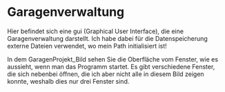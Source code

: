 # Garagenverwaltung
Hier befindet sich eine gui (Graphical User Interface), die eine Garagenverwaltung darstellt. Ich habe dabei für die Datenspeicherung externe Dateien verwendet, wo mein Path initialisiert ist!

In dem GaragenProjekt_Bild sehen Sie die Oberfläche vom Fenster, wie es aussieht, wenn man das Programm startet. Es gibt verschiedene Fenster, die sich nebenbei öffnen, die ich aber nicht alle in diesem Bild zeigen konnte, weshalb dies nur drei Fenster sind.
